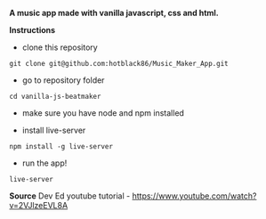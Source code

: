 **A music app made with vanilla javascript, css and html.**

**Instructions**

- clone this repository
```
git clone git@github.com:hotblack86/Music_Maker_App.git
```

- go to repository folder
```
cd vanilla-js-beatmaker
```

- make sure you have node and npm installed

- install live-server
```
npm install -g live-server
```

- run the app!
```
live-server
```

**Source**
Dev Ed youtube tutorial - https://www.youtube.com/watch?v=2VJlzeEVL8A
